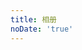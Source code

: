 ```yaml
---
title: 相册
noDate: 'true'
---
```


<link type="text/css" href="/fancybox/jquery.fancybox.css" rel="stylesheet">
<div class="instagram"><section class="archives album"><ul class="img-box-ul"></ul></section></div>
<script src="/js/photo.js"></script>
